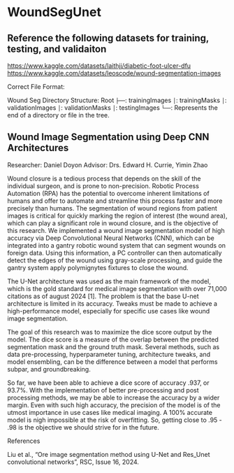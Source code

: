 # WoundSegUnet
## Reference the following datasets for training, testing, and validaiton
https://www.kaggle.com/datasets/laithjj/diabetic-foot-ulcer-dfu
https://www.kaggle.com/datasets/leoscode/wound-segmentation-images

Correct File Format:

Wound Seg Directory Structure:
Root
 `├──`: trainingImages
 `│`: trainingMasks
 `│`: validationImages
 `│`: validationMasks
 `│`: testingImages
 `└──`: Represents the end of a directory or file in the tree.

## Wound Image Segmentation using Deep CNN Architectures
Researcher: Daniel Doyon
Advisor: Drs. Edward H. Currie, Yimin Zhao

Wound closure is a tedious process that depends on the skill of the individual surgeon, and is prone to non-precision. Robotic Process Automation (RPA) has the potential to overcome inherent limitations of humans and offer to automate and streamline this process faster and more precisely  than humans. The segmentation of wound regions from patient images is critical for quickly marking the region of interest (the wound area), which can play a significant role in wound closure, and is the objective of this research. We implemented a wound image segmentation model of high accuracy via Deep Convolutional Neural Networks (CNN), which can be integrated into a gantry robotic wound system that can segment wounds on foreign data. Using this information, a PC controller can then automatically detect the edges of the wound using gray-scale processing, and guide the gantry system apply polymignytes fixtures to close the wound.

The U-Net architecture was used as the main framework of the model, which is the gold standard for medical image segmentation with over 71,000 citations as of august 2024 [1]. The problem is that the base U-net architecture is limited in its accuracy. Tweaks must be made to achieve a high-performance model, especially for specific use cases like wound image segmentation.

The goal of this research was to maximize the dice score output by the model. The dice score is a measure of the overlap between the predicted segmentation mask and the ground truth mask. Several methods, such as data pre-processing, hyperparameter tuning, architecture tweaks, and model ensembling, can be the difference between a model that performs subpar, and groundbreaking.

So far, we have been able to achieve a dice score of accuracy .937, or 93.7%. With the implementation of better pre-processing and post processing methods, we may be able to increase the accuracy by a wider margin. Even with such high accuracy, the precision of the model is of the utmost importance in use cases like medical imaging. A 100% accurate model is nigh impossible at the risk of overfitting.  So, getting close to .95 - .98 is the objective we should strive for in the future.

References

Liu et al., “Ore image segmentation method using U-Net and Res_Unet convolutional networks”, RSC, Issue 16, 2024.
